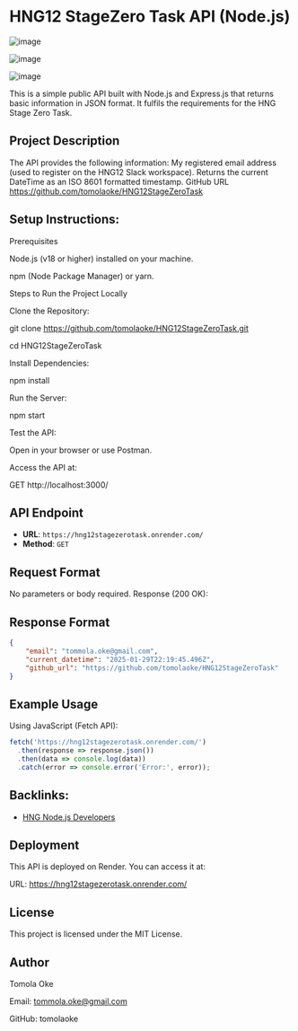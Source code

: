 # HNG12 StageZero Task API (Node.js)
![image](https://github.com/user-attachments/assets/a5e70dcd-d67a-472d-8ac0-6ac7e82bcba6)

![image](https://github.com/user-attachments/assets/c7f5a76b-b86a-46eb-947a-aef453801364)

![image](https://github.com/user-attachments/assets/a5550073-e44c-45e8-a4fd-8da4db513f7e)

This is a simple public API built with Node.js and Express.js that returns basic information in JSON format. It fulfils the requirements for the HNG Stage Zero Task.

## Project Description
The API provides the following information:
My registered email address (used to register on the HNG12 Slack workspace).
Returns the current DateTime as an ISO 8601 formatted timestamp.
GitHub URL https://github.com/tomolaoke/HNG12StageZeroTask

## Setup Instructions:
Prerequisites

Node.js (v18 or higher) installed on your machine.

npm (Node Package Manager) or yarn.


Steps to Run the Project Locally


Clone the Repository:

git clone https://github.com/tomolaoke/HNG12StageZeroTask.git

cd HNG12StageZeroTask


Install Dependencies:

npm install

Run the Server:

npm start

Test the API:

Open in your browser or use Postman.

Access the API at:

GET http://localhost:3000/


## API Endpoint
- **URL**: `https://hng12stagezerotask.onrender.com/`
- **Method**: `GET`

## Request Format
No parameters or body required.
Response (200 OK):

## Response Format
```json
{
    "email": "tommola.oke@gmail.com",
    "current_datetime": "2025-01-29T22:19:45.496Z",
    "github_url": "https://github.com/tomolaoke/HNG12StageZeroTask"
}
```

## Example Usage
Using JavaScript (Fetch API):
```javascript
fetch('https://hng12stagezerotask.onrender.com/')
  .then(response => response.json())
  .then(data => console.log(data))
  .catch(error => console.error('Error:', error));
```
## Backlinks:

- [HNG Node.js Developers](https://hng.tech/hire/nodejs-developers)

## Deployment

This API is deployed on Render. You can access it at:

URL: https://hng12stagezerotask.onrender.com/

## License

This project is licensed under the MIT License.

## Author

Tomola Oke

Email: tommola.oke@gmail.com

GitHub: tomolaoke
